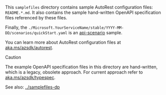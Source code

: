 This `samplefiles` directory contains sample AutoRest configuration files: 
`README.*.md`. It also contains the sample hand-written OpenAPI 
specification files referenced by these files.

Finally, the `./Microsoft.YourServiceName/stable/YYYY-MM-DD/scenarios/quickStart.yaml`
is an [api-scenario](../api-scenario) sample.

You can learn more about AutoRest configuration files at
[aka.ms/azsdk/autorest](https://aka.ms/azsdk/autorest).

> [!CAUTION]
> The example OpenAPI specification files in this directory are hand-written,
> which is a legacy, obsolete approach. For current approach refer to
> [aka.ms/azsdk/typespec](https://aka.ms/azsdk/typespec).

See also: [../samplefiles-dp](../samplefiles-dp)
